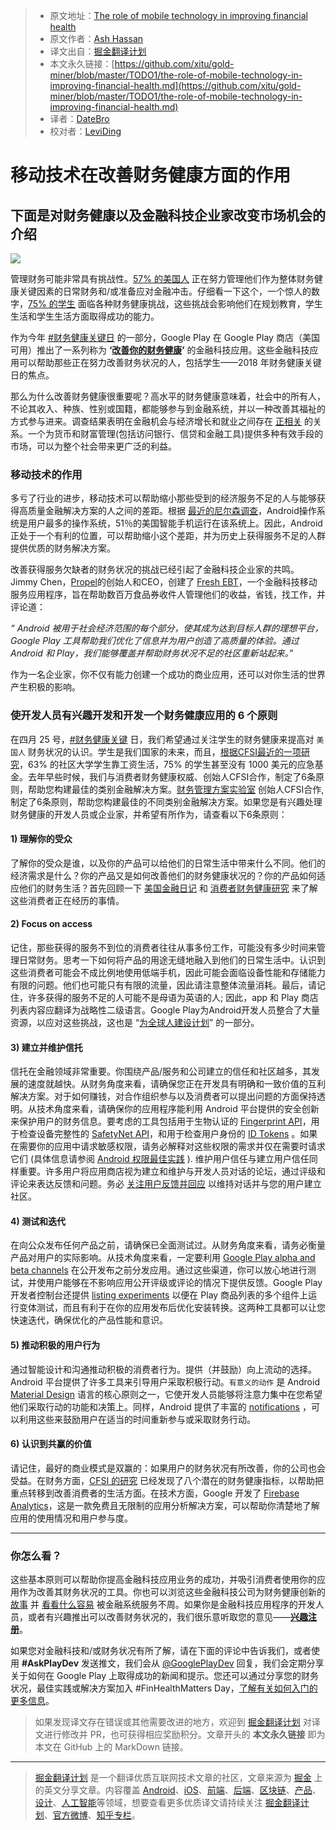 > * 原文地址：[The role of mobile technology in improving financial health](https://medium.com/googleplaydev/the-role-of-mobile-technology-in-improving-financial-health-f42b509f0433)
> * 原文作者：[Ash Hassan](https://medium.com/@ashrafh?source=post_header_lockup)
> * 译文出自：[掘金翻译计划](https://github.com/xitu/gold-miner)
> * 本文永久链接：[https://github.com/xitu/gold-miner/blob/master/TODO1/the-role-of-mobile-technology-in-improving-financial-health.md](https://github.com/xitu/gold-miner/blob/master/TODO1/the-role-of-mobile-technology-in-improving-financial-health.md)
> * 译者：[DateBro](https://github.com/DateBro)
> * 校对者：[LeviDing](https://github.com/leviding)

# 移动技术在改善财务健康方面的作用

## 下面是对财务健康以及金融科技企业家改变市场机会的介绍

![](https://cdn-images-1.medium.com/max/800/1*-WmNCV2QgyjVBW42yD1l8Q.png)

管理财务可能非常具有挑战性。[57% 的美国人](https://cfsinnovation.org/research/consumer-financial-health-study/) 正在努力管理他们作为整体财务健康关键因素的日常财务和/或准备应对金融冲击。仔细看一下这个，一个惊人的数字，[75% 的学生](https://s3.amazonaws.com/cfsi-innovation-files/wp-content/uploads/2017/12/18203926/CommCollegeJourney-FINAL.pdf) 面临各种财务健康挑战，这些挑战会影响他们在规划教育，学生生活和学生生活方面取得成功的能力。

作为今年 [#财务健康关键日](https://cfsinnovation.org/news/finhealth-matters-day-2/) 的一部分，Google Play 在 Google Play 商店（美国可用）推出了一系列称为 **‘**[**改善你的财务健康**](https://play.google.com/store/apps/collection/promotion_3003206_financial_health_apps_us?e=-EnableAppDetailsPageRedesign)**’** 的金融科技应用。这些金融科技应用可以帮助那些正在努力改善财务状况的人，包括学生——2018 年财务健康关键日的焦点。

那么为什么改善财务健康很重要呢？高水平的财务健康意味着，社会中的所有人，不论其收入、种族、性别或国籍，都能够参与到金融系统，并以一种改善其福祉的方式参与进来。调查结果表明在金融机会与经济增长和就业之间存在 [正相关](http://www.cgap.org/sites/default/files/FocusNote-Financial-Inclusion-and-Development-April-2014.pdf)  的关系。一个为货币和财富管理(包括访问银行、信贷和金融工具)提供多种有效手段的市场，可以为整个社会带来更广泛的利益。

### **移动技术的作用**

多亏了行业的进步，移动技术可以帮助缩小那些受到的经济服务不足的人与能够获得高质量金融解决方案的人之间的差距。根据 [最近的尼尔森调查](http://www.nielsen.com/us/en/insights/news/2016/millennials-are-top-smartphone-users.html)，Android操作系统是用户最多的操作系统，51％的美国智能手机运行在该系统上。因此，Android正处于一个有利的位置，可以帮助缩小这个差距，并为历史上获得服务不足的人群提供优质的财务解决方案。

改善获得服务欠缺者的财务状况的挑战已经引起了金融科技企业家的共鸣。Jimmy Chen，[Propel](https://www.joinpropel.com/)的创始人和CEO，创建了 [Fresh EBT](https://play.google.com/store/apps/details?id=com.propel.ebenefits&hl=en_GB&e=-EnableAppDetailsPageRedesign)，一个金融科技移动服务应用程序，旨在帮助数百万食品券收件人管理他们的收益，省钱，找工作，并评论道：

_“ Android 被用于社会经济范围的每个部分，使其成为达到目标人群的理想平台，Google Play 工具帮助我们优化了信息并为用户创造了高质量的体验。通过 Android 和 Play，我们能够覆盖并帮助财务状况不足的社区重新站起来。”_

作为一名企业家，你不仅有能力创建一个成功的商业应用，还可以对你生活的世界产生积极的影响。

### **使开发人员有兴趣开发和开发一个财务健康应用的 6 个原则**

在四月 25 号，[#财务健康关键](https://cfsinnovation.org/news/finhealth-matters-day-2/) 日，我们希望通过关注学生的财务健康来提高对 `美国人` 财务状况的认识。学生是我们国家的未来，而且，[根据CFSI最近的一项研究](https://s3.amazonaws.com/cfsi-innovation-files/wp-content/uploads/2017/12/18203926/CommCollegeJourney-FINAL.pdf)，63% 的社区大学学生靠工资生活，75% 的学生甚至没有 1000 美元的应急基金。去年早些时候，我们与消费者财务健康权威、创始人CFSI合作，制定了6条原则，帮助您构建最佳的类别金融解决方案。[财务管理方案实验室](http://finlab.cfsinnovation.com/) 创始人CFSI合作, 制定了6条原则，帮助您构建最佳的不同类别金融解决方案。如果您是有兴趣处理财务健康的开发人员或企业家，并希望有所作为，请查看以下6条原则：

#### **1) 理解你的受众**

了解你的受众是谁，以及你的产品可以给他们的日常生活中带来什么不同。他们的经济需求是什么？你的产品又是如何改善他们的财务健康状况的？你的产品如何适应他们的财务生活？首先回顾一下 [美国金融日记](http://www.usfinancialdiaries.org/) 和 [消费者财务健康研究](https://cfsinnovation.org/research/consumer-financial-health-research/) 来了解这些消费者正在经历的事情。

#### **2) Focus on access**

记住，那些获得的服务不到位的消费者往往从事多份工作，可能没有多少时间来管理日常财务。思考一下如何将产品的用途无缝地融入到他们的日常生活中。认识到这些消费者可能会不成比例地使用低端手机，因此可能会面临设备性能和存储能力有限的问题。他们也可能只有有限的流量，因此请注意整体流量消耗。最后，请记住，许多获得的服务不足的人可能不是母语为英语的人; 因此，app 和 Play 商店列表内容应翻译为战略性二级语言。Google Play为Android开发人员整合了大量资源，以应对这些挑战，这也是 “[为全球人建设计划](https://developer.android.com/topic/billions/index.html)” 的一部分。

#### **3) 建立并维护信托**

信托在金融领域非常重要。你围绕产品/服务和公司建立的信任和社区越多，其发展的速度就越快。从财务角度来看，请确保您正在开发具有明确和一致价值的互利解决方案。对于如何赚钱，对合作组织参与以及消费者可以提出问题的方面保持透明。从技术角度来看，请确保你的应用程序能利用 Android 平台提供的安全创新来保护用户的财务信息。要考虑的工具包括用于生物认证的 [Fingerprint API](https://developer.android.com/about/versions/marshmallow/android-6.0.html)，用于检查设备完整性的 [SafetyNet API](https://developer.android.com/training/safetynet/index.html)，和用于检查用户身份的 [ID Tokens](https://developers.google.com/identity/smartlock-passwords/android/idtoken-auth) 。如果在需要你的应用中请求敏感权限，请务必解释对这些权限的需求并仅在需要时请求它们 (具体信息请参阅 [ Android 权限最佳实践](https://developer.android.com/training/permissions/usage-notes.html) ). 维护用户信任与建立用户信任同样重要。许多用户将应用商店视为建立和维护与开发人员对话的论坛，通过评级和评论来表达反馈和问题。务必 [关注用户反馈并回应](https://support.google.com/googleplay/android-developer/answer/138230?hl=en) 以维持对话并与您的用户建立社区。

#### **4) 测试和迭代**

在向公众发布任何产品之前，请确保已全面测试过。从财务角度来看，请务必衡量产品对用户的实际影响。从技术角度来看，一定要利用 [Google Play alpha and beta channels](https://developer.android.com/distribute/best-practices/launch/beta-tests.html) 在公开发布之前分发应用。通过这些渠道，你可以放心地进行测试，并使用户能够在不影响应用公开评级或评论的情况下提供反馈。Google Play 开发者控制台还提供 [listing experiments](https://support.google.com/googleplay/android-developer/answer/6227309?hl=en&ref_topic=7046704) 以便在 Play 商品列表的多个组件上运行变体测试，而且有利于在你的应用发布后优化安装转换。这两种工具都可以让您快速迭代，确保优化的产品性能和意识。

#### **​5) 推动积极的用户行为**

通过智能设计和沟通推动积极的消费者行为。提供（并鼓励）向上流动的选择。Android 平台提供了许多工具来引导用户采取积极行动。`有意义的动作` 是 Android [Material Design](https://material.io/guidelines/#introduction-principles) 语言的核心原则之一，它使开发人员能够将注意力集中在您希望他们采取行动的功能和决策上。同样，Android 提供了丰富的 [notifications](https://developer.android.com/guide/topics/ui/notifiers/notifications.html) ，可以利用这些来鼓励用户在适当的时间重新参与或采取财务行动。

#### **6) 认识到共赢的价值**

请记住，最好的商业模式是双赢的：如果用户的财务状况有所改善，你的公司也会受益。在财务方面，[CFSI 的研究](https://cfsinnovation.org/research/eight-ways-to-measure-financial-health/) 已经发现了八个潜在的财务健康指标，以帮助把重点转移到改善消费者的生活方面。在技术方面，Google 开发了 [Firebase Analytics](https://firebase.google.com/docs/analytics/)，这是一款免费且无限制的应用分析解决方案，可以帮助你清楚地了解应用的使用情况和用户参与度。

* * *

### **你怎么看？**

这些基本原则可以帮助你提高金融科技应用业务的成功，并吸引消费者使用你的应用作为改善其财务状况的工具。你也可以浏览这些金融科技公司为财务健康创新的 [故事](http://finlab.cfsinnovation.com/wp-content/uploads/2016/10/FinLab-Brief-Profiles-in-Innovation_Final.pdf) 并 [看看什么容易](https://www.youtube.com/watch?v=1_PYAYgymGo) 被金融系统服务不周。如果你是金融科技应用程序的开发人员，或者有兴趣推出可以改善财务状况的，我们很乐意听取您的意见——[**兴趣注册**](https://docs.google.com/forms/d/1Vx8IVmahp4O_ndRrCHco-foZbufqk6-t-EXCnJcrhRc/edit?ts=5addc2c7)。

如果您对金融科技和/或财务状况有所了解，请在下面的评论中告诉我们，或者使用 **#AskPlayDev** 发送推文，我们会从 [@GooglePlayDev](http://twitter.com/googleplaydev) 回复，我们会定期分享关于如何在 Google Play 上取得成功的新闻和提示。您还可以通过分享您的财务状况，最佳实践或解决方案加入 #FinHealthMatters Day，[了解有关如何入门的更多信息](https://cfsinnovation.org/news/finhealth-matters-day-2/?utm_campaign=Public&utm_medium=email&_hsenc=p2ANqtz-_JYDMJaNFo7c56_ykZ0S9XoPU1jI_xfCYA-urQAr02xf90gMmJA0HxbPV1d1a53GXUIOUXhsnSZE621Nyjv_qO1DDP6Q&_hsmi=61995743&utm_content=61995743&utm_source=hs_email&hsCtaTracking=2d24a17e-073c-4de2-af74-2e55887f880f%7C53ddabcc-a46f-4f45-a410-61f272b3f5c2)。

> 如果发现译文存在错误或其他需要改进的地方，欢迎到 [掘金翻译计划](https://github.com/xitu/gold-miner) 对译文进行修改并 PR，也可获得相应奖励积分。文章开头的 **本文永久链接** 即为本文在 GitHub 上的 MarkDown 链接。


---

> [掘金翻译计划](https://github.com/xitu/gold-miner) 是一个翻译优质互联网技术文章的社区，文章来源为 [掘金](https://juejin.im) 上的英文分享文章。内容覆盖 [Android](https://github.com/xitu/gold-miner#android)、[iOS](https://github.com/xitu/gold-miner#ios)、[前端](https://github.com/xitu/gold-miner#前端)、[后端](https://github.com/xitu/gold-miner#后端)、[区块链](https://github.com/xitu/gold-miner#区块链)、[产品](https://github.com/xitu/gold-miner#产品)、[设计](https://github.com/xitu/gold-miner#设计)、[人工智能](https://github.com/xitu/gold-miner#人工智能)等领域，想要查看更多优质译文请持续关注 [掘金翻译计划](https://github.com/xitu/gold-miner)、[官方微博](http://weibo.com/juejinfanyi)、[知乎专栏](https://zhuanlan.zhihu.com/juejinfanyi)。

